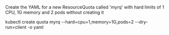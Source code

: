 Create the YAML for a new ResourceQuota called 'myrq' with hard limits of 1 CPU, 1G memory and 2 pods without creating it


kubectl create quota myrq --hard=cpu=1,memory=1G,pods=2 --dry-run=client -o yaml
